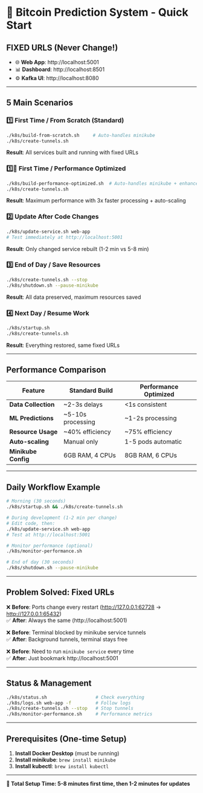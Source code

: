 # 🚀 Bitcoin Prediction System - Quick Start

## **FIXED URLS (Never Change!)**
- 🌐 **Web App**: http://localhost:5001
- 📊 **Dashboard**: http://localhost:8501  
- ⚙️ **Kafka UI**: http://localhost:8080

---

## **5 Main Scenarios**

### 1️⃣ **First Time / From Scratch (Standard)**
```bash
./k8s/build-from-scratch.sh     # Auto-handles minikube
./k8s/create-tunnels.sh
```
**Result**: All services built and running with fixed URLs

### 1️⃣🚀 **First Time / Performance Optimized**
```bash
./k8s/build-performance-optimized.sh  # Auto-handles minikube + enhanced config
./k8s/create-tunnels.sh
```
**Result**: Maximum performance with 3x faster processing + auto-scaling

### 2️⃣ **Update After Code Changes**  
```bash
./k8s/update-service.sh web-app
# Test immediately at http://localhost:5001
```
**Result**: Only changed service rebuilt (1-2 min vs 5-8 min)

### 3️⃣ **End of Day / Save Resources**
```bash
./k8s/create-tunnels.sh --stop
./k8s/shutdown.sh --pause-minikube
```
**Result**: All data preserved, maximum resources saved

### 4️⃣ **Next Day / Resume Work**
```bash
./k8s/startup.sh
./k8s/create-tunnels.sh
```
**Result**: Everything restored, same fixed URLs

---

## **Performance Comparison**

| Feature | Standard Build | Performance Optimized |
|---------|---------------|----------------------|
| **Data Collection** | ~2-3s delays | <1s consistent |
| **ML Predictions** | ~5-10s processing | ~1-2s processing |
| **Resource Usage** | ~40% efficiency | ~75% efficiency |
| **Auto-scaling** | Manual only | 1-5 pods automatic |
| **Minikube Config** | 6GB RAM, 4 CPUs | 8GB RAM, 6 CPUs |

---

## **Daily Workflow Example**

```bash
# Morning (30 seconds)
./k8s/startup.sh && ./k8s/create-tunnels.sh

# During development (1-2 min per change)
# Edit code, then:
./k8s/update-service.sh web-app
# Test at http://localhost:5001

# Monitor performance (optional)
./k8s/monitor-performance.sh

# End of day (30 seconds)
./k8s/shutdown.sh --pause-minikube
```

---

## **Problem Solved: Fixed URLs**

❌ **Before**: Ports change every restart (http://127.0.0.1:62728 → http://127.0.0.1:65432)  
✅ **After**: Always the same (http://localhost:5001)

❌ **Before**: Terminal blocked by minikube service tunnels  
✅ **After**: Background tunnels, terminal stays free

❌ **Before**: Need to run `minikube service` every time  
✅ **After**: Just bookmark http://localhost:5001

---

## **Status & Management**

```bash
./k8s/status.sh                  # Check everything
./k8s/logs.sh web-app -f         # Follow logs  
./k8s/create-tunnels.sh --stop   # Stop tunnels
./k8s/monitor-performance.sh     # Performance metrics
```

---

## **Prerequisites (One-time Setup)**

1. **Install Docker Desktop** (must be running)
2. **Install minikube**: `brew install minikube`
3. **Install kubectl**: `brew install kubectl`

---

**🎯 Total Setup Time: 5-8 minutes first time, then 1-2 minutes for updates** 